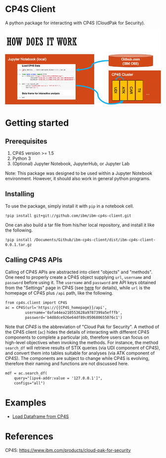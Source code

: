 # CP4S Client

A python package for interacting with CP4S (CloudPak for Security).

![How does it work?](https://github.com/IBM/ibm-cp4s-client/blob/master/ibm-cp4s-client.png?raw=true)

# Getting started

## Prerequisites

1. CP4S version >= 1.5
1. Python 3
1. (Optional) Jupyter Notebook, JupyterHub, or Jupyter Lab

Note: This package was designed to be used within a Jupyter Notebook environment. However, it should also work in general python programs.

## Installing

To use the package, simply install it with `pip` in a notebook cell.
```
!pip install git+git://github.com/ibm/ibm-cp4s-client.git
```

One can also build a tar file from his/her local repository, and install it like the following.
```
!pip install /Documents/Github/ibm-cp4s-client/dist/ibm-cp4s-client-0.0.1.tar.gz
```

## Calling CP4S APIs

Calling of CP4S APIs are abstracted into client "objects" and "methods".
One need to properly create a CP4S object supplying `url`, `username` and `password` before using it. The `username` and `password` are API keys obtained from the "Settings" page in CP4S (see [here](https://www.ibm.com/support/knowledgecenter/SSTDPP_1.1.0/docs/scp-core/apikey.html) for details), while `url` is the homepage of CP4S plus `/api` path, like the following.
```
from cp4s.client import CP4S
ac = CP4S(url='https://{{CP4S_homepage}}/api',
         username='0afa44ea210553628a9787399a5efffb',
         password='b4d8dce926e64df89c050680655076c1')
```

Note that *CP4S* is the abbreviation of "Cloud Pak for Security". A method of the CP4S client (`ac`) hides the details of interacting with different CP4S components to complete a particular job, therefore users can focus on high-level objectives when invoking the methods. For instance, the method `search_df` will retrieve results of STIX queries (via UDI component of CP4S), and convert them into tables suitable for analyses (via ATK component of CP4S). The components are subject to change while CP4S is evolving, therefore their naming and functions are not discussed here.
```
mdf = ac.search_df(
    query="[ipv4-addr:value = '127.0.0.1']",
    configs="all")
```

# Examples

* [Load Dataframe from CP4S](https://github.com/IBM/ibm-cp4s-client/blob/master/examples/cp4s-client.ipynb)

# References

CP4S: https://www.ibm.com/products/cloud-pak-for-security
